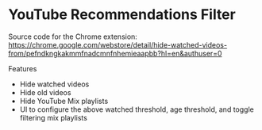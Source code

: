 # YouTube Recommendations Filter

Source code for the Chrome extension: https://chrome.google.com/webstore/detail/hide-watched-videos-from/pefndkngkakmmfnadcmnfnhemieaapbb?hl=en&authuser=0

Features
- Hide watched videos
- Hide old videos
- Hide YouTube Mix playlists
- UI to configure the above watched threshold, age threshold, and toggle filtering mix playlists
